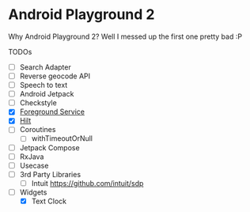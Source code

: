 # Android Playground 2
Why Android Playground 2? Well I messed up the first one pretty bad :P

TODOs
- [ ] Search Adapter
- [ ] Reverse geocode API
- [ ] Speech to text
- [ ] Android Jetpack
- [ ] Checkstyle
- [x] [Foreground Service](app/src/main/java/com/sanket/androidplayground2/appcomponents/services/services/ForegroundService.kt)
- [x] [Hilt](https://github.com/vetkolisanket/Android-Playground-2/tree/master/app/src/main/java/com/sanket/androidplayground2/hilt)
- [ ] Coroutines
  - [ ] withTimeoutOrNull
- [ ] Jetpack Compose
- [ ] RxJava
- [ ] Usecase
- [ ] 3rd Party Libraries
  - [ ] Intuit https://github.com/intuit/sdp
- [ ] Widgets
  - [x] Text Clock
